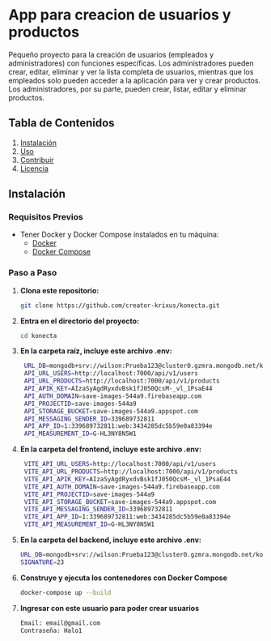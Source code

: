 # App para creacion de usuarios y productos

Pequeño proyecto para la creación de usuarios (empleados y administradores) con funciones específicas. Los administradores pueden crear, editar, eliminar y ver la lista completa de usuarios, mientras que los empleados solo pueden acceder a la aplicación para ver y crear productos. Los administradores, por su parte, pueden crear, listar, editar y eliminar productos.

## Tabla de Contenidos
1. [Instalación](#instalación)
2. [Uso](#uso)
3. [Contribuir](#contribuir)
4. [Licencia](#licencia)

## Instalación

### Requisitos Previos
- Tener Docker y Docker Compose instalados en tu máquina:
  - [Docker](https://www.docker.com/get-started)
  - [Docker Compose](https://docs.docker.com/compose/install/)

### Paso a Paso

1. **Clona este repositorio:**
   ```bash
   git clone https://github.com/creator-krixus/konecta.git
2. **Entra en el directorio del proyecto:**
   ```bash
   cd konecta

4. **En la carpeta raíz, incluye este archivo .env:**
   ```bash
    URL_DB=mongodb+srv://wilson:Prueba123@cluster0.gzmra.mongodb.net/konecta?retryWrites=true&w=majority&appName=Cluster0
    API_URL_USERS=http://localhost:7000/api/v1/users
    API_URL_PRODUCTS=http://localhost:7000/api/v1/products
    API_APIK_KEY=AIzaSyAgdRyxdvBsk1fJ050QcsM-_vl_1PsaE44
    API_AUTH_DOMAIN=save-images-544a9.firebaseapp.com
    API_PROJECTID=save-images-544a9
    API_STORAGE_BUCKET=save-images-544a9.appspot.com
    API_MESSAGING_SENDER_ID=339689732811
    API_APP_ID=1:339689732811:web:3434285dc5b59e0a83394e
    API_MEASUREMENT_ID=G-HL3NY8N5W1
   
5. **En la carpeta del frontend, incluye este archivo .env:**
   ```bash
    VITE_API_URL_USERS=http://localhost:7000/api/v1/users
    VITE_API_URL_PRODUCTS=http://localhost:7000/api/v1/products
    VITE_API_APIK_KEY=AIzaSyAgdRyxdvBsk1fJ050QcsM-_vl_1PsaE44
    VITE_API_AUTH_DOMAIN=save-images-544a9.firebaseapp.com
    VITE_API_PROJECTID=save-images-544a9
    VITE_API_STORAGE_BUCKET=save-images-544a9.appspot.com
    VITE_API_MESSAGING_SENDER_ID=339689732811
    VITE_API_APP_ID=1:339689732811:web:3434285dc5b59e0a83394e
    VITE_API_MEASUREMENT_ID=G-HL3NY8N5W1
   
7. **En la carpeta del backend, incluye este archivo .env:**
   ```bash
   URL_DB=mongodb+srv://wilson:Prueba123@cluster0.gzmra.mongodb.net/konecta?retryWrites=true&w=majority&appName=Cluster0
   SIGNATURE=23

8. **Construye y ejecuta los contenedores con Docker Compose**
   ```bash
   docker-compose up --build

9. **Ingresar con este usuario para poder crear usuarios**
   ```bash
   Email: email@gmail.com
   Contraseña: Halo1  
